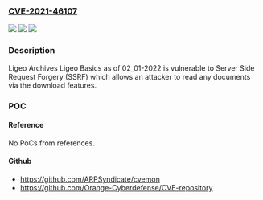 ### [CVE-2021-46107](https://cve.mitre.org/cgi-bin/cvename.cgi?name=CVE-2021-46107)
![](https://img.shields.io/static/v1?label=Product&message=n%2Fa&color=blue)
![](https://img.shields.io/static/v1?label=Version&message=n%2Fa&color=blue)
![](https://img.shields.io/static/v1?label=Vulnerability&message=n%2Fa&color=brighgreen)

### Description

Ligeo Archives Ligeo Basics as of 02_01-2022 is vulnerable to Server Side Request Forgery (SSRF) which allows an attacker to read any documents via the download features.

### POC

#### Reference
No PoCs from references.

#### Github
- https://github.com/ARPSyndicate/cvemon
- https://github.com/Orange-Cyberdefense/CVE-repository

